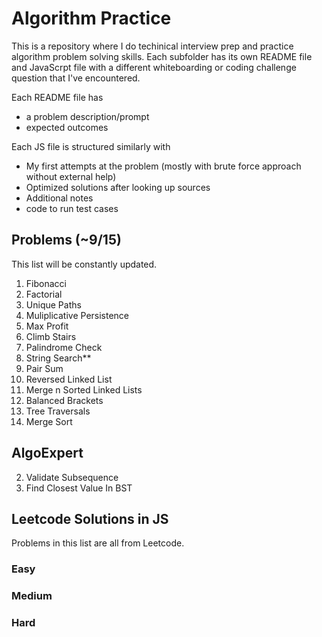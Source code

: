 # Algorithm Practice
This is a repository where I do techinical interview prep and practice algorithm problem solving skills. Each subfolder has its own README file and JavaScrpt file with a different whiteboarding or coding challenge question that I've encountered.

Each README file has
* a problem description/prompt
* expected outcomes

Each JS file is structured similarly with
* My first attempts at the problem (mostly with brute force approach without external help)
* Optimized solutions after looking up sources
* Additional notes
* code to run test cases


## Problems (~9/15)
This list will be constantly updated.
1. Fibonacci
2. Factorial
3. Unique Paths
4. Muliplicative Persistence
5. Max Profit
6. Climb Stairs
7. Palindrome Check
8. String Search**
9. Pair Sum
10. Reversed Linked List
11. Merge n Sorted Linked Lists
12. Balanced Brackets
13. Tree Traversals
15. Merge Sort

## AlgoExpert
02. Validate Subsequence
03. Find Closest Value In BST

## Leetcode Solutions in JS
Problems in this list are all from Leetcode.

### Easy
### Medium
### Hard
